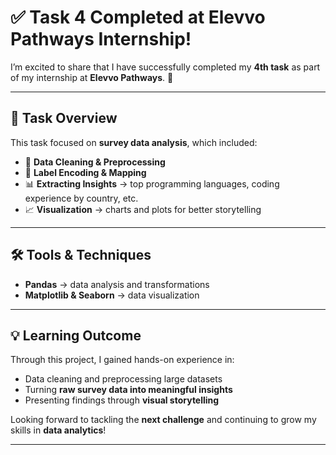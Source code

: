 # ✅ Task 4 Completed at Elevvo Pathways Internship!  

I’m excited to share that I have successfully completed my **4th task** as part of my internship at **Elevvo Pathways**. 🚀  

---

## 🔹 Task Overview  
This task focused on **survey data analysis**, which included:  
- 🧹 **Data Cleaning & Preprocessing**  
- 🔑 **Label Encoding & Mapping**  
- 📊 **Extracting Insights** → top programming languages, coding experience by country, etc.  
- 📈 **Visualization** → charts and plots for better storytelling  

---

## 🛠 Tools & Techniques  
- **Pandas** → data analysis and transformations  
- **Matplotlib & Seaborn** → data visualization  

---

## 💡 Learning Outcome  
Through this project, I gained hands-on experience in:  
- Data cleaning and preprocessing large datasets  
- Turning **raw survey data into meaningful insights**  
- Presenting findings through **visual storytelling**  

Looking forward to tackling the **next challenge** and continuing to grow my skills in **data analytics**!  

---
